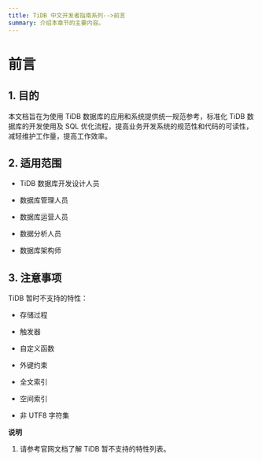 ```yaml
---
title: TiDB 中文开发者指南系列-->前言
summary: 介绍本章节的主要内容。
---
```


# 前言

## 1. 目的

本文档旨在为使用 TiDB 数据库的应用和系统提供统一规范参考，标准化 TiDB
数据库的开发使用及 SQL 优化流程，提高业务开发系统的规范性和代码的可读性，减轻维护工作量，提高工作效率。

## 2. 适用范围

- TiDB 数据库开发设计人员

- 数据库管理人员

- 数据库运营人员

- 数据分析人员

- 数据库架构师

## 3. 注意事项

TiDB 暂时不支持的特性：

- 存储过程

- 触发器

- 自定义函数

- 外键约束

- 全文索引

- 空间索引

- 非 UTF8 字符集

**说明**

1. 请参考官网文档了解 TiDB 暂不支持的特性列表。
